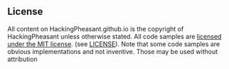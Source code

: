## License
All content on HackingPheasant.github.io is the copyright of HackingPheasant unless otherwise stated. 
All code samples are [licensed under the MIT license](https://opensource.org/licenses/MIT). (see [LICENSE](assests/code/LICENSE)). 
Note that some code samples are obvious implementations and not inventive. Those may be used without attribution
